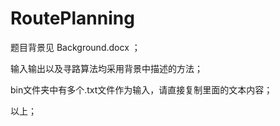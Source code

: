 # RoutePlanning

题目背景见 Background.docx ；

输入输出以及寻路算法均采用背景中描述的方法；

bin文件夹中有多个.txt文件作为输入，请直接复制里面的文本内容；

以上；
